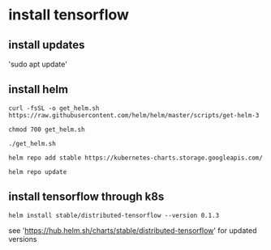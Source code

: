 # install tensorflow

## install updates

'sudo apt update'



## install helm

`curl -fsSL -o get_helm.sh https://raw.githubusercontent.com/helm/helm/master/scripts/get-helm-3`

`chmod 700 get_helm.sh`

`./get_helm.sh`


`helm repo add stable https://kubernetes-charts.storage.googleapis.com/`

`helm repo update`

## install tensorflow through k8s

`helm install stable/distributed-tensorflow --version 0.1.3`

see 'https://hub.helm.sh/charts/stable/distributed-tensorflow' for updated versions


